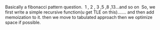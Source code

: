 Basically a fibonacci pattern question.
​
1 , 2 , 3 ,5 ,8 ,13...and so on
​
So, we first write a simple recursive function(u get TLE on this)....... and then add memoization to it.
then we move to tabulated approach
then we optimize space if possible.